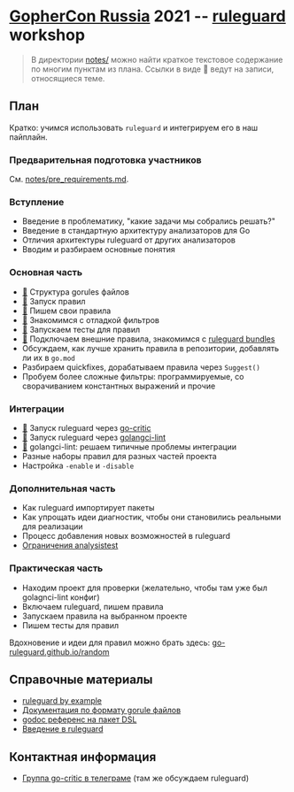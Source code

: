 # [GopherCon Russia](https://www.gophercon-russia.ru/) 2021 -- [ruleguard](https://github.com/quasilyte/go-ruleguard) workshop

> В директории [notes/](notes) можно найти краткое текстовое содержание по многим пунктам из плана.
> Ссылки в виде 📖 ведут на записи, относящиеся теме.

## План

Кратко: учимся использовать `ruleguard` и интегрируем его в наш пайплайн.

### Предварительная подготовка участников

См. [notes/pre_requirements.md](notes/pre_requirements.md).

### Вступление

* Введение в проблематику, "какие задачи мы собрались решать?"
* Введение в стандартную архитектуру анализаторов для Go
* Отличия архитектуры ruleguard от других анализаторов
* Вводим и разбираем основные понятия

### Основная часть

* [📖](notes/gorules_file.md) Структура gorules файлов
* [📖](notes/run_rules.md) Запуск правил
* [📖](notes/writing_rules.md) Пишем свои правила
* [📖](notes/filter_debug.md) Знакомимся с отладкой фильтров
* [📖](notes/testing_rules.md) Запускаем тесты для правил
* [📖](notes/bundles_intro.md) Подключаем внешние правила, знакомимся с [ruleguard bundles](https://quasilyte.dev/blog/post/ruleguard-modules/)
* Обсуждаем, как лучше хранить правила в репозитории, добавлять ли их в `go.mod`
* Разбираем quickfixes, дорабатываем правила через `Suggest()`
* Пробуем более сложные фильтры: программируемые, со сворачиванием константных выражений и прочие

### Интеграции

* [📖](notes/gocritic_integration.md) Запуск ruleguard через [go-critic](https://github.com/go-critic/go-critic)
* [📖](notes/golangci_integration.md) Запуск ruleguard через [golangci-lint](https://github.com/golangci/golangci-lint)
* [📖](https://github.com/quasilyte/gophercon2021-ruleguard/blob/master/notes/golangci_integration.md#%D1%80%D0%B5%D1%88%D0%B5%D0%BD%D0%B8%D0%B5-%D0%BF%D1%80%D0%BE%D0%B1%D0%BB%D0%B5%D0%BC-%D0%B8%D0%BD%D1%82%D0%B5%D0%B3%D1%80%D0%B0%D1%86%D0%B8%D0%B8) golangci-lint: решаем типичные проблемы интеграции
* Разные наборы правил для разных частей проекта
* Настройка `-enable` и `-disable`

### Дополнительная часть

* Как ruleguard импортирует пакеты
* Как упрощать идеи диагностик, чтобы они становились реальными для реализации
* Процесс добавления новых возможностей в ruleguard
* [Ограничения analysistest](https://github.com/golang/go/issues/37054)

### Практическая часть

* Находим проект для проверки (желательно, чтобы там уже был golagnci-lint конфиг)
* Включаем ruleguard, пишем правила
* Запускаем правила на выбранном проекте
* Пишем тесты для правил

Вдохновение и идеи для правил можно брать здесь: [go-ruleguard.github.io/random](https://go-ruleguard.github.io/random/)

## Справочные материалы

* [ruleguard by example](https://go-ruleguard.github.io/by-example/)
* [Документация по формату gorule файлов](https://github.com/quasilyte/go-ruleguard/blob/master/_docs/dsl.md)
* [godoc референс на пакет DSL](https://pkg.go.dev/github.com/quasilyte/go-ruleguard/dsl)
* [Введение в ruleguard](https://habr.com/ru/post/481696/)

## Контактная информация

* [Группа go-critic в телеграме](https://t.me/go_critic_ru) (там же обсуждаем ruleguard)
